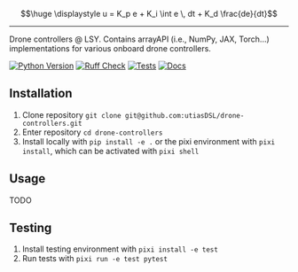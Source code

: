 ```math
\huge \displaystyle u = K_p e + K_i \int e \, dt + K_d \frac{de}{dt}
```

---

Drone controllers @ LSY. Contains arrayAPI (i.e., NumPy, JAX, Torch...) implementations for various onboard drone controllers.

[![Python Version]][Python Version URL] [![Ruff Check]][Ruff Check URL] [![Tests]][Tests URL] [![Docs]][Docs URL]

[Python Version]: https://img.shields.io/badge/python-3.10+-blue.svg
[Python Version URL]: https://www.python.org

[Ruff Check]: https://github.com/utiasDSL/drone-controllers/actions/workflows/ruff.yml/badge.svg?style=flat-square
[Ruff Check URL]: https://github.com/utiasDSL/drone-controllers/actions/workflows/ruff.yml

[Tests]: https://github.com/utiasDSL/drone-controllers/actions/workflows/testing.yml/badge.svg
[Tests URL]: https://github.com/utiasDSL/drone-controllers/actions/workflows/testing.yml

[Docs]: https://github.com/utiasDSL/drone-controllers/actions/workflows/docs.yml/badge.svg
[Docs URL]: https://utiasdsl.github.io/drone-controllers/

## Installation

1. Clone repository `git clone git@github.com:utiasDSL/drone-controllers.git`
2. Enter repository `cd drone-controllers`
3. Install locally with `pip install -e .` or the pixi environment with `pixi install`, which can be activated with `pixi shell`


## Usage
TODO


## Testing
1. Install testing environment with `pixi install -e test`
1. Run tests with `pixi run -e test pytest`
